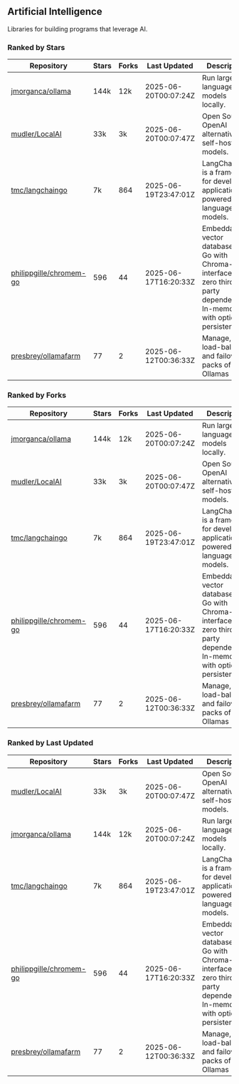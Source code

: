 ## Artificial Intelligence

Libraries for building programs that leverage AI.

### Ranked by Stars

| Repository | Stars | Forks | Last Updated | Description | 
|------------|-------|-------|--------------|-------------|
| [jmorganca/ollama](https://github.com/jmorganca/ollama) | 144k | 12k | 2025-06-20T00:07:24Z |  Run large language models locally. |
| [mudler/LocalAI](https://github.com/mudler/LocalAI) | 33k | 3k | 2025-06-20T00:07:47Z |  Open Source OpenAI alternative, self-host AI models. |
| [tmc/langchaingo](https://github.com/tmc/langchaingo) | 7k | 864 | 2025-06-19T23:47:01Z |  LangChainGo is a framework for developing applications powered by language models. |
| [philippgille/chromem-go](https://github.com/philippgille/chromem-go) | 596 | 44 | 2025-06-17T16:20:33Z |  Embeddable vector database for Go with Chroma-like interface and zero third-party dependencies. In-memory with optional persistence. |
| [presbrey/ollamafarm](https://github.com/presbrey/ollamafarm) | 77 | 2 | 2025-06-12T00:36:33Z |  Manage, load-balance, and failover packs of Ollamas |

### Ranked by Forks

| Repository | Stars | Forks | Last Updated | Description | 
|------------|-------|-------|--------------|-------------|
| [jmorganca/ollama](https://github.com/jmorganca/ollama) | 144k | 12k | 2025-06-20T00:07:24Z |  Run large language models locally. |
| [mudler/LocalAI](https://github.com/mudler/LocalAI) | 33k | 3k | 2025-06-20T00:07:47Z |  Open Source OpenAI alternative, self-host AI models. |
| [tmc/langchaingo](https://github.com/tmc/langchaingo) | 7k | 864 | 2025-06-19T23:47:01Z |  LangChainGo is a framework for developing applications powered by language models. |
| [philippgille/chromem-go](https://github.com/philippgille/chromem-go) | 596 | 44 | 2025-06-17T16:20:33Z |  Embeddable vector database for Go with Chroma-like interface and zero third-party dependencies. In-memory with optional persistence. |
| [presbrey/ollamafarm](https://github.com/presbrey/ollamafarm) | 77 | 2 | 2025-06-12T00:36:33Z |  Manage, load-balance, and failover packs of Ollamas |

### Ranked by Last Updated

| Repository | Stars | Forks | Last Updated | Description | 
|------------|-------|-------|--------------|-------------|
| [mudler/LocalAI](https://github.com/mudler/LocalAI) | 33k | 3k | 2025-06-20T00:07:47Z |  Open Source OpenAI alternative, self-host AI models. |
| [jmorganca/ollama](https://github.com/jmorganca/ollama) | 144k | 12k | 2025-06-20T00:07:24Z |  Run large language models locally. |
| [tmc/langchaingo](https://github.com/tmc/langchaingo) | 7k | 864 | 2025-06-19T23:47:01Z |  LangChainGo is a framework for developing applications powered by language models. |
| [philippgille/chromem-go](https://github.com/philippgille/chromem-go) | 596 | 44 | 2025-06-17T16:20:33Z |  Embeddable vector database for Go with Chroma-like interface and zero third-party dependencies. In-memory with optional persistence. |
| [presbrey/ollamafarm](https://github.com/presbrey/ollamafarm) | 77 | 2 | 2025-06-12T00:36:33Z |  Manage, load-balance, and failover packs of Ollamas |

